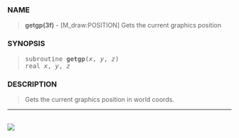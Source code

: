 <?
<body>
  <a name="top" id="top"></a>
  <div id="Container">
    <div id="Content">
      <div class="c148">
      </div><a name="0"></a>
      <h3><a name="0">NAME</a></h3>
      <blockquote>
        <b>getgp(3f)</b> - [M_draw:POSITION] Gets the current graphics position <b></b>
      </blockquote><a name="contents" id="contents"></a>
      <h3><a name="3">SYNOPSIS</a></h3>
      <blockquote>
        <pre>
subroutine <b>getgp</b>(<i>x</i>, <i>y</i>, <i>z</i>)
real <i>x</i>, <i>y</i>, <i>z</i>
</pre>
      </blockquote><a name="2"></a>
      <h3><a name="2">DESCRIPTION</a></h3>
      <blockquote>
        <p>Gets the current graphics position in world coords.</p>
      </blockquote>
      <hr />
      <br />
      <div class="c148"><img src="../images/getgp.3m_draw.gif" /></div>
    </div>
  </div>
</body>
